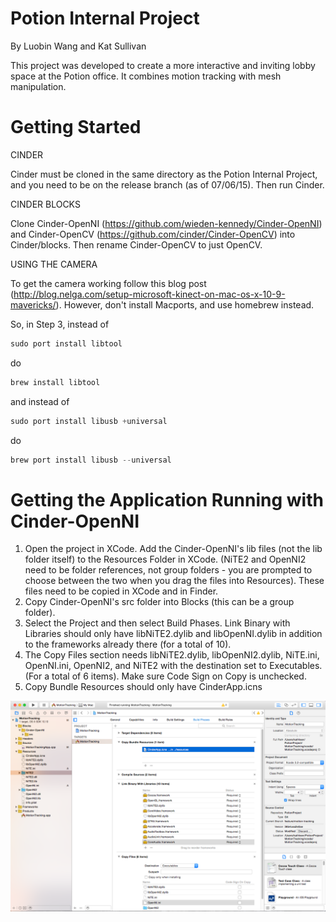 # Potion Internal Project

By Luobin Wang and Kat Sullivan


This project was developed to create a more interactive and inviting lobby space at the Potion office. It combines motion tracking with mesh manipulation.

# Getting Started

CINDER

Cinder must be cloned in the same directory as the Potion Internal Project, and you need to be on the release branch (as of 07/06/15). Then run Cinder.

CINDER BLOCKS

Clone Cinder-OpenNI (https://github.com/wieden-kennedy/Cinder-OpenNI) and Cinder-OpenCV (https://github.com/cinder/Cinder-OpenCV) into Cinder/blocks.  Then rename Cinder-OpenCV to just OpenCV.

USING THE CAMERA

To get the camera working follow this blog post (http://blog.nelga.com/setup-microsoft-kinect-on-mac-os-x-10-9-mavericks/). However, don't install Macports, and use homebrew instead.

So, in Step 3, instead of 

~~~powershell
sudo port install libtool
~~~

do

~~~powershell
brew install libtool
~~~

and instead of 

~~~powershell
sudo port install libusb +universal
~~~

do

~~~powershell
brew port install libusb --universal
~~~

# Getting the Application Running with Cinder-OpenNI

1. Open the project in XCode. Add the Cinder-OpenNI's lib files (not the lib folder itself) to the Resources Folder in XCode. (NiTE2 and OpenNI2 need to be folder references, not group folders - you are prompted to choose between the two when you drag the files into Resources). These files need to be copied in XCode and in Finder.
2. Copy Cinder-OpenNI's src folder into Blocks (this can be a group folder).
3. Select the Project and then select Build Phases. Link Binary with Libraries should only have libNiTE2.dylib and libOpenNI.dylib in addition to the frameworks already there (for a total of 10).
4. The Copy Files section needs libNiTE2.dylib, libOpenNI2.dylib, NiTE.ini, OpenNI.ini, OpenNI2, and NiTE2 with the destination set to Executables. (For a total of 6 items). Make sure Code Sign on Copy is unchecked.
5. Copy Bundle Resources should only have CinderApp.icns

![photo of xcode](images/xcode.png?raw=true)
 